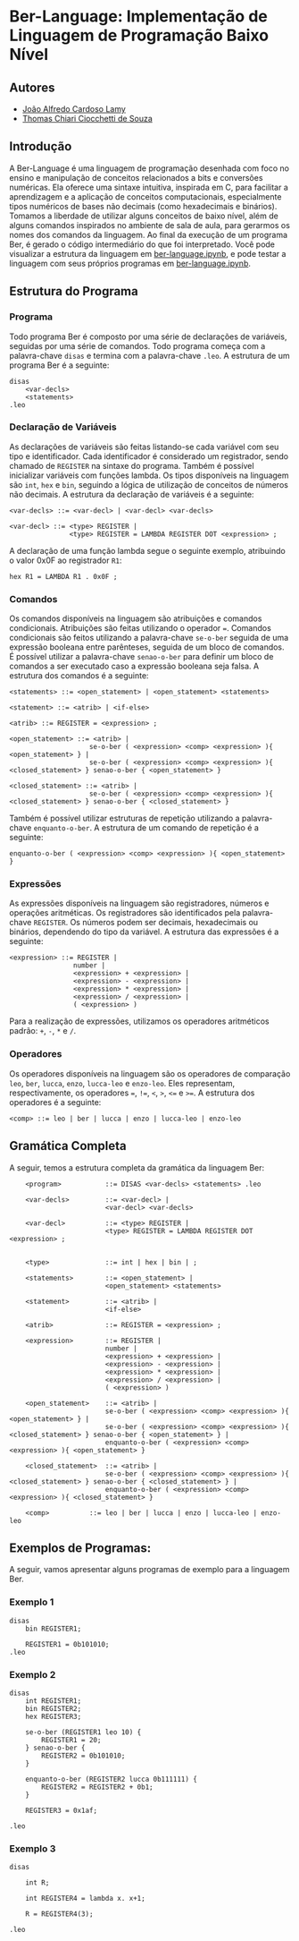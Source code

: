 # Ber-Language: Implementação de Linguagem de Programação Baixo Nível

## Autores
- [João Alfredo Cardoso Lamy](https://github.com/alfredjynx)
- [Thomas Chiari Ciocchetti de Souza](https://github.com/thomaschiari)

## Introdução

A Ber-Language é uma linguagem de programação desenhada com foco no ensino e manipulação de conceitos relacionados a bits e conversões numéricas. Ela oferece uma sintaxe intuitiva, inspirada em C, para facilitar a aprendizagem e a aplicação de conceitos computacionais, especialmente tipos numéricos de bases não decimais (como hexadecimais e binários). Tomamos a liberdade de utilizar alguns conceitos de baixo nível, além de alguns comandos inspirados no ambiente de sala de aula, para gerarmos os nomes dos comandos da linguagem. Ao final da execução de um programa Ber, é gerado o código intermediário do que foi interpretado. Você pode visualizar a estrutura da linguagem em [ber-language.ipynb](notebooks/ber-language.ipynb), e pode testar a linguagem com seus próprios programas em [ber-language.ipynb](notebooks/ber-test.ipynb).

## Estrutura do Programa

### Programa

Todo programa Ber é composto por uma série de declarações de variáveis, seguidas por uma série de comandos. Todo programa começa com a palavra-chave `disas` e termina com a palavra-chave `.leo`. A estrutura de um programa Ber é a seguinte:

```
disas
	<var-decls>
	<statements>
.leo
```

### Declaração de Variáveis

As declarações de variáveis são feitas listando-se cada variável com seu tipo e identificador. Cada identificador é considerado um registrador, sendo chamado de `REGISTER` na sintaxe do programa. Também é possível inicializar variáveis com funções lambda. Os tipos disponíveis na linguagem são `int`, `hex` e `bin`, seguindo a lógica de utilização de conceitos de números não decimais. A estrutura da declaração de variáveis é a seguinte:

```
<var-decls> ::= <var-decl> | <var-decl> <var-decls>

<var-decl> ::= <type> REGISTER | 
			   <type> REGISTER = LAMBDA REGISTER DOT <expression> ;
```

A declaração de uma função lambda segue o seguinte exemplo, atribuindo o valor 0x0F ao registrador `R1`:

```
hex R1 = LAMBDA R1 . 0x0F ;
```

### Comandos

Os comandos disponíveis na linguagem são atribuições e comandos condicionais. Atribuições são feitas utilizando o operador `=`. Comandos condicionais são feitos utilizando a palavra-chave `se-o-ber` seguida de uma expressão booleana entre parênteses, seguida de um bloco de comandos. É possível utilizar a palavra-chave `senao-o-ber` para definir um bloco de comandos a ser executado caso a expressão booleana seja falsa. A estrutura dos comandos é a seguinte:

```
<statements> ::= <open_statement> | <open_statement> <statements>

<statement> ::= <atrib> | <if-else>

<atrib> ::= REGISTER = <expression> ;

<open_statement> ::= <atrib> | 
					se-o-ber ( <expression> <comp> <expression> ){ <open_statement> } | 
					se-o-ber ( <expression> <comp> <expression> ){ <closed_statement> } senao-o-ber { <open_statement> }

<closed_statement> ::= <atrib> |
					se-o-ber ( <expression> <comp> <expression> ){ <closed_statement> } senao-o-ber { <closed_statement> }
```

Também é possível utilizar estruturas de repetição utilizando a palavra-chave `enquanto-o-ber`. A estrutura de um comando de repetição é a seguinte:

```
enquanto-o-ber ( <expression> <comp> <expression> ){ <open_statement> }
```

### Expressões

As expressões disponíveis na linguagem são registradores, números e operações aritméticas. Os registradores são identificados pela palavra-chave `REGISTER`. Os números podem ser decimais, hexadecimais ou binários, dependendo do tipo da variável. A estrutura das expressões é a seguinte:

```
<expression> ::= REGISTER |
				number |
				<expression> + <expression> |
				<expression> - <expression> |
				<expression> * <expression> |
				<expression> / <expression> |
				( <expression> )
```

Para a realização de expressões, utilizamos os operadores aritméticos padrão: `+`, `-`, `*` e `/`.


### Operadores

Os operadores disponíveis na linguagem são os operadores de comparação `leo`, `ber`, `lucca`, `enzo`, `lucca-leo` e `enzo-leo`. Eles representam, respectivamente, os operadores `=`, `!=`, `<`, `>`, `<=` e `>=`. A estrutura dos operadores é a seguinte:

```
<comp> ::= leo | ber | lucca | enzo | lucca-leo | enzo-leo
```

## Gramática Completa

A seguir, temos a estrutura completa da gramática da linguagem Ber:

```
	<program>			::= DISAS <var-decls> <statements> .leo

	<var-decls>			::= <var-decl> |
						<var-decl> <var-decls>

	<var-decl>			::= <type> REGISTER |
						<type> REGISTER = LAMBDA REGISTER DOT <expression> ;

				
	<type> 				::= int | hex | bin | ;

	<statements>		::= <open_statement> |
						<open_statement> <statements>

	<statement>			::= <atrib> |
						<if-else>

	<atrib>				::= REGISTER = <expression> ;

	<expression>		::= REGISTER |
						number |
						<expression> + <expression> |
						<expression> - <expression> |
						<expression> * <expression> |
						<expression> / <expression> |
						( <expression> )

	<open_statement>	::= <atrib> |
						se-o-ber ( <expression> <comp> <expression> ){ <open_statement> } |
						se-o-ber ( <expression> <comp> <expression> ){ <closed_statement> } senao-o-ber { <open_statement> } |
						enquanto-o-ber ( <expression> <comp> <expression> ){ <open_statement> }

	<closed_statement>	::= <atrib> |
						se-o-ber ( <expression> <comp> <expression> ){ <closed_statement> } senao-o-ber { <closed_statement> } |
						enquanto-o-ber ( <expression> <comp> <expression> ){ <closed_statement> }

	<comp>			::= leo | ber | lucca | enzo | lucca-leo | enzo-leo
``` 

## Exemplos de Programas:

A seguir, vamos apresentar alguns programas de exemplo para a linguagem Ber.

### Exemplo 1

```
disas
    bin REGISTER1;

    REGISTER1 = 0b101010;
.leo
```

### Exemplo 2

```
disas
    int REGISTER1;
    bin REGISTER2;
    hex REGISTER3;

    se-o-ber (REGISTER1 leo 10) {
        REGISTER1 = 20;
    } senao-o-ber {
        REGISTER2 = 0b101010;
    }
    
    enquanto-o-ber (REGISTER2 lucca 0b111111) {
        REGISTER2 = REGISTER2 + 0b1;
    }

    REGISTER3 = 0x1af;
    
.leo
```

### Exemplo 3

```
disas

    int R;

    int REGISTER4 = lambda x. x+1;

    R = REGISTER4(3);
    
.leo
```

